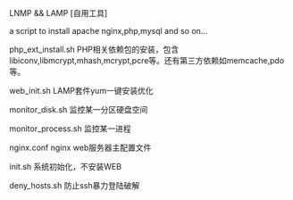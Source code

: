 LNMP && LAMP [自用工具]

a script to install apache nginx,php,mysql and so on...


php_ext_install.sh            PHP相关依赖包的安装，包含libiconv,libmcrypt,mhash,mcrypt,pcre等。还有第三方依赖如memcache,pdo等。

web_init.sh                   LAMP套件yum一键安装优化

monitor_disk.sh               监控某一分区硬盘空间

monitor_process.sh            监控某一进程

nginx.conf                    nginx web服务器主配置文件

init.sh                       系统初始化，不安装WEB

deny_hosts.sh                 防止ssh暴力登陆破解
